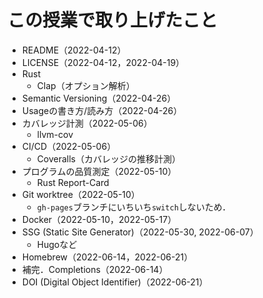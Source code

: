 # この授業で取り上げたこと

* README（2022-04-12）
* LICENSE（2022-04-12，2022-04-19）
* Rust
  * Clap（オプション解析）
* Semantic Versioning（2022-04-26）
* Usageの書き方/読み方（2022-04-26）
* カバレッジ計測（2022-05-06）
  * llvm-cov
* CI/CD（2022-05-06）
  * Coveralls（カバレッジの推移計測）
* プログラムの品質測定（2022-05-10）
  * Rust Report-Card
* Git worktree（2022-05-10）
  * `gh-pages`ブランチにいちいち`switch`しないため．
* Docker（2022-05-10，2022-05-17）
* SSG (Static Site Generator)（2022-05-30, 2022-06-07）
  * Hugoなど
* Homebrew（2022-06-14，2022-06-21）
* 補完．Completions（2022-06-14）
* DOI (Digital Object Identifier)（2022-06-21）